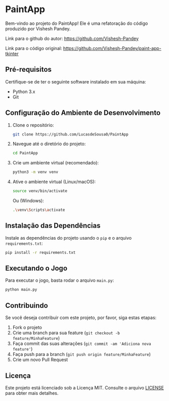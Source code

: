 # PaintApp

Bem-vindo ao projeto do PaintApp! Ele é uma refatoração do código produzido por Vishesh Pandey.

Link para o github do autor: https://github.com/Vishesh-Pandey

Link para o código original: https://github.com/Vishesh-Pandey/paint-app-tkinter

## Pré-requisitos

Certifique-se de ter o seguinte software instalado em sua máquina:

- Python 3.x
- Git

## Configuração do Ambiente de Desenvolvimento

1. Clone o repositório:

   ```bash
   git clone https://github.com/LucasdeSousa0/PaintApp
   ```

2. Navegue até o diretório do projeto:

   ```bash
   cd PaintApp
   ```

3. Crie um ambiente virtual (recomendado):

   ```bash
   python3 -m venv venv
   ```

4. Ative o ambiente virtual (Linux/macOS):

   ```bash
   source venv/bin/activate
   ```

   Ou (Windows):

   ```bash
   .\venv\Scripts\activate
   ```

## Instalação das Dependências

Instale as dependências do projeto usando o `pip` e o arquivo `requirements.txt`:

```bash
pip install -r requirements.txt
```

## Executando o Jogo

Para executar o jogo, basta rodar o arquivo `main.py`:

```bash
python main.py
```

## Contribuindo

Se você deseja contribuir com este projeto, por favor, siga estas etapas:

1. Fork o projeto
2. Crie uma branch para sua feature (`git checkout -b feature/MinhaFeature`)
3. Faça commit das suas alterações (`git commit -am 'Adiciona nova feature'`)
4. Faça push para a branch (`git push origin feature/MinhaFeature`)
5. Crie um novo Pull Request

## Licença

Este projeto está licenciado sob a Licença MIT. Consulte o arquivo [LICENSE](LICENSE) para obter mais detalhes.